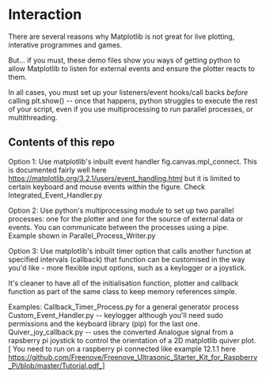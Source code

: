# Interaction

There are several reasons why Matplotlib is not great for live plotting, interative programmes and games.

But... if you must, these demo files show you ways of getting python to allow Matplotlib to listen for external events and ensure the plotter reacts to them. 

In all cases, you must set up your listeners/event hooks/call backs *before* calling plt.show() -- once that happens, python struggles to execute the rest of your script, even if you use multiprocessing to run parallel processes, or multithreading.

## Contents of this repo

Option 1: Use matplotlib's inbuilt event handler fig.canvas.mpl_connect. This is documented fairly well here https://matplotlib.org/3.2.1/users/event_handling.html but it is limited to certain keyboard and mouse events within the figure. Check Integrated_Event_Handler.py

Option 2: Use python's multiprocessing module to set up two parallel processes: one for the plotter and one for the source of external data or events. You can communicate between the processes using a pipe. Example shown in Parallel_Process_Writer.py

Option 3: Use matplotlib's inbuilt timer option that calls another function at specified intervals (callback) that function can be customised in the way you'd like - more flexible input options, such as a keylogger or a joystick.

It's cleaner to have all of the initialisation function, plotter and callback function as part of the same class to keep memory references simple. 

Examples: Callback_Timer_Process.py for a general generator process
          Custom_Event_Handler.py -- keylogger although you'll need sudo permissions and the keyboard library (pip) for the last one.
          Quiver_joy_callback.py -- uses the converted Analogue signal from a rapsberry pi joystick to control the orientation of a 2D matplotlib quiver plot. [ You need to run on a raspberry pi connected like example 12.1.1 here https://github.com/Freenove/Freenove_Ultrasonic_Starter_Kit_for_Raspberry_Pi/blob/master/Tutorial.pdf_]
          
          
          
